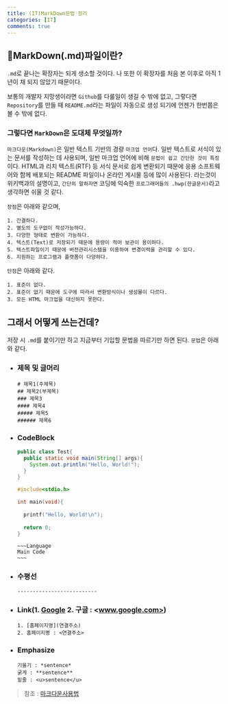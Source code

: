 ```yaml
---
title: (IT)MarkDown문법 정리
categories: [IT]
comments: true
---
```


## 🤨MarkDown(.md)파일이란?
`.md`로 끝나는 확장자는 되게 생소할 것이다. 나 또한 이 확장자를 처음 본 이후로 아직 1년이 채 되지 않았기 때문이다.

보통의 개발자 지망생이라면 `Github`를 다룰일이 생길 수 밖에 없고, 그렇다면 `Repository`를 만들 때 `README.md`라는 파일이 자동으로 생성 되기에 언젠가 한번쯤은 볼 수 밖에 없다.

### 그렇다면 `MarkDown`은 도대체 무엇일까?

`마크다운(Markdown)`은 일반 텍스트 기반의 경량 `마크업 언어`다. 일반 텍스트로 서식이 있는 문서를 작성하는 데 사용되며, 일반 마크업 언어에 비해 `문법이 쉽고 간단한 것이 특징`이다. HTML과 리치 텍스트(RTF) 등 서식 문서로 쉽게 변환되기 때문에 응용 소프트웨어와 함께 배포되는 README 파일이나 온라인 게시물 등에 많이 사용된다. 라는것이 위키백과의 설명이고, `간단히 말하자면` 코딩에 익숙한 `프로그래머들의 .hwp(한글문서)`라고 생각하면 쉬울 것 같다.

`장점`은 아래와 같으며,
```
1. 간결하다.
2. 별도의 도구없이 작성가능하다.
3. 다양한 형태로 변환이 가능하다.
4. 텍스트(Text)로 저장되기 때문에 용량이 적어 보관이 용이하다.
5. 텍스트파일이기 때문에 버전관리시스템을 이용하여 변경이력을 관리할 수 있다.
6. 지원하는 프로그램과 플랫폼이 다양하다.
```

`단점`은 아래와 같다.
```
1. 표준이 없다.
2. 표준이 없기 때문에 도구에 따라서 변환방식이나 생성물이 다르다.
3. 모든 HTML 마크업을 대신하지 못한다.
```

## 그래서 어떻게 쓰는건데?
저장 시 `.md`를 붙이기만 하고 지금부터 기입할 문법을 따르기만 하면 된다. `문법`은 아래와 같다.

- ### 제목 및 글머리

    ~~~
    # 제목1(주제목)
    ## 제목2(부제목)
    ### 제목3
    #### 제목4
    ##### 제목5
    ###### 제목6
    ~~~

- ### CodeBlock

    ~~~java
    public class Test{
      public static void main(String[] args){
        System.out.println("Hello, World!");
      }
    }
    ~~~

    ~~~c
    #include<stdio.h>
    
    int main(void){
      
      printf("Hello, World!\n");
      
      return 0;
    }
    ~~~

    ~~~~Language
    ~~~Language
    Main Code
    ~~~
    ~~~~

- ### 수평선

    ~~~
    --------------------------
    ~~~

- ### Link(1. [Google](http:www.google.com) 2. 구글 : <www.google.com>)

    ~~~
    1. [홈페이지명](연결주소)
    2. 홈페이지명 : <연결주소>
    ~~~

    

- ### Emphasize

    ~~~
    기울기 : *sentence*
    굵게 : **sentence**
    밑줄 : <u>sentence</u>
    ~~~

> 참조 : [마크다운사용법](https://gist.github.com/ihoneymon/652be052a0727ad59601)






